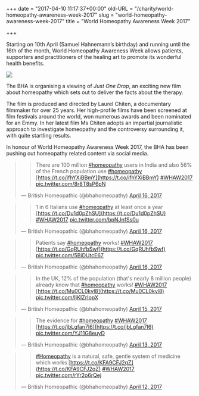 +++
date = "2017-04-10 11:17:37+00:00"
old-URL = "/charity/world-homeopathy-awareness-week-2017"
slug = "world-homeopathy-awareness-week-2017"
title = "World Homeopathy Awareness Week 2017"

+++

Starting on 10th April (Samuel Hahnemann’s birthday) and running until the 16th of the month, World Homeopathy Awareness Week allows patients, supporters and practitioners of the healing art to promote its wonderful health benefits.

![](https://res.cloudinary.com/homeopathyuk/v1557403245/bha/wham-2017-main-page.jpg)

The BHA is organising a viewing of _Just One Drop_, an exciting new film about homeopathy which sets out to deliver the facts about the therapy.

The film is produced and directed by Laurel Chiten, a documentary filmmaker for over 25 years. Her high-profile films have been screened at film festivals around the world, won numerous awards and been nominated for an Emmy. In her latest film Ms Chiten adopts an impartial journalistic approach to investigate homeopathy and the controversy surrounding it, with quite startling results.

In honour of World Homeopathy Awareness Week 2017, the BHA has been pushing out homeopathy related content via social media.

<blockquote>

>
> There are 100 million [#homeopathy](https://twitter.com/hashtag/homeopathy?src=hash) users in India and also 56% of the French population use [#homeopathy](https://twitter.com/hashtag/homeopathy?src=hash) [https://t.co/ifhYXiBBmY](https://t.co/ifhYXiBBmY) [#WHAW2017](https://twitter.com/hashtag/WHAW2017?src=hash) [pic.twitter.com/8r8T8sP6pN](https://t.co/8r8T8sP6pN)
>
>
— British Homeopathic (@bhahomeopathy) [April 16, 2017](https://twitter.com/bhahomeopathy/status/853625372293967872)</blockquote>

<blockquote>

>
> 1 in 6 Italians use [#homeopathy](https://twitter.com/hashtag/homeopathy?src=hash) at least once a year [https://t.co/Du1d0pZhSU](https://t.co/Du1d0pZhSU) [#WHAW2017](https://twitter.com/hashtag/WHAW2017?src=hash) [pic.twitter.com/bpNJnfSs0u](https://t.co/bpNJnfSs0u)
>
>
— British Homeopathic (@bhahomeopathy) [April 16, 2017](https://twitter.com/bhahomeopathy/status/853619837016444929)</blockquote>

<blockquote>

>
> Patients say [#homeopathy](https://twitter.com/hashtag/homeopathy?src=hash) works! [#WHAW2017](https://twitter.com/hashtag/WHAW2017?src=hash) [https://t.co/GqRUhfbSwf](https://t.co/GqRUhfbSwf) [pic.twitter.com/5BiDUtcE67](https://t.co/5BiDUtcE67)
>
>
— British Homeopathic (@bhahomeopathy) [April 16, 2017](https://twitter.com/bhahomeopathy/status/853615058848555009)</blockquote>

<blockquote>

>
> In the UK, 12% of the population (that's nearly 8 million people) already know that [#homeopathy](https://twitter.com/hashtag/homeopathy?src=hash) works! [#WHAW2017](https://twitter.com/hashtag/WHAW2017?src=hash) [https://t.co/Mu0CL0kyl8](https://t.co/Mu0CL0kyl8) [pic.twitter.com/IjKIZrIopX](https://t.co/IjKIZrIopX)
>
>
— British Homeopathic (@bhahomeopathy) [April 15, 2017](https://twitter.com/bhahomeopathy/status/853239825603973120)</blockquote>

<blockquote>

>
> The evidence for [#homeopathy](https://twitter.com/hashtag/homeopathy?src=hash) [#WHAW2017](https://twitter.com/hashtag/WHAW2017?src=hash) [https://t.co/jbLgfan7I6](https://t.co/jbLgfan7I6) [pic.twitter.com/YJ11G8euyD](https://t.co/YJ11G8euyD)
>
>
— British Homeopathic (@bhahomeopathy) [April 13, 2017](https://twitter.com/bhahomeopathy/status/852568161618677761)</blockquote>

<blockquote>

>
> [#Homeopathy](https://twitter.com/hashtag/Homeopathy?src=hash) is a natural, safe, gentle system of medicine which works [https://t.co/KFA9CFJ2qZ](https://t.co/KFA9CFJ2qZ) [#WHAW2017](https://twitter.com/hashtag/WHAW2017?src=hash) [pic.twitter.com/rYr2o6rQej](https://t.co/rYr2o6rQej)
>
>
— British Homeopathic (@bhahomeopathy) [April 12, 2017](https://twitter.com/bhahomeopathy/status/852229498884038666)</blockquote>


